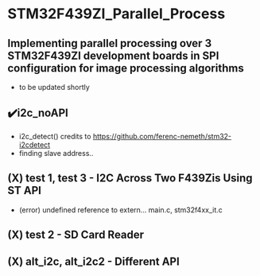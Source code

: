 # STM32F439ZI_Parallel_Process
## Implementing parallel processing over 3 STM32F439ZI development boards in SPI configuration for image processing algorithms

- to be updated shortly

## :heavy_check_mark:i2c_noAPI
- i2c_detect() credits to https://github.com/ferenc-nemeth/stm32-i2cdetect
- finding slave address..

## (X) test 1, test 3 - I2C Across Two F439Zis Using ST API
- (error) undefined reference to extern... main.c, stm32f4xx_it.c

## (X) test 2 - SD Card Reader

## (X) alt_i2c, alt_i2c2 - Different API
